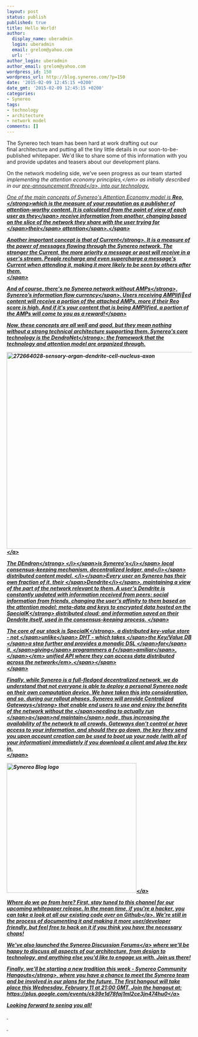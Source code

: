 ```yaml
---
layout: post
status: publish
published: true
title: Hello World!
author:
  display_name: uberadmin
  login: uberadmin
  email: grelom@yahoo.com
  url: ''
author_login: uberadmin
author_email: grelom@yahoo.com
wordpress_id: 150
wordpress_url: http://blog.synereo.com/?p=150
date: '2015-02-09 12:45:15 +0200'
date_gmt: '2015-02-09 12:45:15 +0200'
categories:
- Synereo
tags:
- technology
- architecture
- network model
comments: []
---
```

<p>The Synereo tech team has been hard at work drafting out our final&nbsp;architecture and putting all the tiny little details in our soon-to-be-published whitepaper. We'd like to share some of this information with you and provide updates and teasers about&nbsp;our development plans.</p>
<p>On the network modeling side, we've seen&nbsp;progress&nbsp;as our&nbsp;team started <em>implementing the attention economy principles,<&#47;em>&nbsp;as initially described in our <a href="https:&#47;&#47;bitcointalk.org&#47;index.php?topic=827782.0">pre-announcement thread<&#47;a>,&nbsp;into our technology.</p>
<p>One of the main concepts of Synereo's Attention Economy model is <strong>Reo, <&#47;strong>which is the<span class="author-p-273008"> measure of your reputation as a publisher of attention-worthy content. It is calculated from the point of view of each user as <span class="author-p-271766">they<&#47;span><span class="author-p-273008"> receive information from another, changing based on the slice of the network they share with the user trying for <&#47;span><span class="author-p-271766">their<&#47;span><span class="author-p-273008"> attention<&#47;span>.<&#47;span></p>
<p>Another important concept is that of&nbsp;<strong>Current<&#47;strong>. It <span class="author-p-273008">is a measure of the power of messages flowing through the Synereo network. The stronger the Current, the more priority a message or post will receive in a user's stream. People recharge and even supercharge a message's Current when attending it, making it more likely to be seen by others after them.<br />
<&#47;span></p>
<p>And of course, there's no Synereo network without <strong>AMPs<&#47;strong>, <span class="author-p-273008">Synereo&rsquo;s information flow currency<&#47;span>. <span class="author-p-273008">Users receiving AMPlified content will receive a portion of the attached AMPs, more if their Reo score is high. And if it's your content that is being&nbsp;AMPlified, a portion of the AMPs will come to you as a reward!<&#47;span></p>
<p>Now, these concepts are all well&nbsp;and good, but they mean nothing without a strong technical architecture supporting them. Synereo's&nbsp;core technology is the&nbsp;<strong>DendroNet<&#47;strong>: the framework&nbsp;that the technology and attention model are organized through.</p>
<p><a href="http:&#47;&#47;blog.synereo.com&#47;wp-content&#47;uploads&#47;2015&#47;02&#47;272664028-sensory-organ-dendrite-cell-nucleus-axon1.jpg"><img class=" size-full wp-image-165 aligncenter" src="http:&#47;&#47;blog.synereo.com&#47;wp-content&#47;uploads&#47;2015&#47;02&#47;272664028-sensory-organ-dendrite-cell-nucleus-axon1.jpg" alt="272664028-sensory-organ-dendrite-cell-nucleus-axon" width="960" height="535" &#47;><&#47;a></p>
<p><span class="author-p-273008 i"><i>The <strong>DEndron<&#47;strong> <&#47;i><&#47;span><span class="author-p-271766 i"><i>is Synereo's<&#47;i><&#47;span><span class="author-p-273008 i"><i> local consensus-keeping mechanism, decentralized ledger, and<&#47;i><&#47;span><span class="author-p-271766 i"><i> distributed content model. <&#47;i><&#47;span><span class="author-p-273008">Every user on Synereo has their own fraction of it, their <&#47;span><span class="author-p-273008 i"><i>Dendrite<&#47;i><&#47;span><span class="author-p-273008">, maintaining a view of the part of the network relevant to them. A user's Dendrite is constantly updated with information received from peers: social information from friends, changing the user's affinity to them based on the attention model; meta-data and keys to encrypted data hosted on the <strong>SpecialK<&#47;strong> distributed cloud; and information saved on their Dendrite itself, used in the consensus-keeping process.&nbsp;<&#47;span></p>
<p><span class="author-p-273008">The core of our&nbsp;stack is <strong>SpecialK<&#47;strong>, <span class="author-p-271766"> a distributed key-value store - not <&#47;span><span class="author-p-273008">unlike<&#47;span><span class="author-p-271766"> DHT - which takes <&#47;span><span class="author-p-273008">the Key&#47;Value DB <&#47;span><span class="author-p-271766">a step further and provides a monadic DSL <&#47;span><span class="author-p-273008">for<&#47;span><span class="author-p-271766"> it, <&#47;span><em><span class="author-p-273008">giving<&#47;span><span class="author-p-271766"> programmers a f<&#47;span><span class="author-p-271766 i">amiliar<&#47;span><span class="author-p-273008 i">,<&#47;span><&#47;em><span class="author-p-271766 i"><em> unified API where they can access data distributed across the network<&#47;em>.<&#47;span><&#47;span><span class="author-p-273008"><br />
<&#47;span></p>
<p>Finally, <span class="author-p-271766">while Synereo is a full-fledged decentralized network, we do understand that not everyone is able to deploy a personal Synereo node on their own computation device. We have taken this into consideration, and so, during our rollout phases, Synereo will provide <strong>Centralized Gateways<&#47;strong> that enable end users to use and enjoy the benefits of the network without the <&#47;span><span class="author-p-273008">needing to actually run <&#47;span><span class="author-p-271766">a<&#47;span><span class="author-p-273008">nd maintain<&#47;span><span class="author-p-271766"> node, thus increasing the availability&nbsp;of the network to all crowds.&nbsp;Gateways don't control or have access to your information, and should they go down, the key they send you upon account creation can be used to boot up your node (with all of your information) immediately if you download a client and plug the key in.<br />
<&#47;span></p>
<p><a href="http:&#47;&#47;blog.synereo.com&#47;wp-content&#47;uploads&#47;2014&#47;10&#47;squarepurelogo.png"><img class=" wp-image-9 aligncenter" src="http:&#47;&#47;blog.synereo.com&#47;wp-content&#47;uploads&#47;2014&#47;10&#47;squarepurelogo.png" alt="Synereo Blog logo" width="353" height="353" &#47;><&#47;a></p>
<p>Where do we go from here? First, stay tuned to this channel for our upcoming whitepaper release. In the mean time, if you're a hacker, you can take a look at <a href="https:&#47;&#47;github.com&#47;synereo&#47;">all our existing code over on Github<&#47;a>. We're still in the process of documenting it and making it more user&#47;developer friendly, but feel free to hack on it if you think you have the necessary chops!</p>
<p>We've also launched the <a href="https:&#47;&#47;discuss.synereo.com&#47;">Synereo Discussion Forums<&#47;a> where we'll be happy to discuss all aspects of our architecture, from design to technology, and anything else you'd like to engage us with. Join us there!</p>
<p>Finally, we'll be starting a new tradition this week - <strong>Synereo Community Hangouts<&#47;strong>, where you have a chance to meet the Synereo team and be involved in our plans for the future. The first hangout will take place this Wednesday, February 11 at 21:00 GMT. Join the hangout at: <a href="https:&#47;&#47;plus.google.com&#47;events&#47;ck39e1d78faj1ml2ce3jn474hu0">https:&#47;&#47;plus.google.com&#47;events&#47;ck39e1d78faj1ml2ce3jn474hu0<&#47;a></p>
<p>Looking forward to seeing you all!</p>
<p>&nbsp;</p>
<p>&nbsp;</p>
